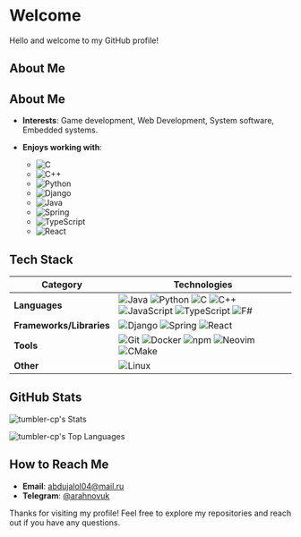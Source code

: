 # Welcome

Hello and welcome to my GitHub profile!

## About Me

## About Me

- **Interests**: Game development, Web Development, System software, Embedded systems.
- **Enjoys working with**:

  - ![C](https://img.shields.io/badge/C-A8B9CC?style=for-the-badge&logo=c&logoColor=white)
  - ![C++](https://img.shields.io/badge/C++-00599C?style=for-the-badge&logo=cplusplus&logoColor=white)
  - ![Python](https://img.shields.io/badge/Python-3776AB?style=for-the-badge&logo=python&logoColor=white)
  - ![Django](https://img.shields.io/badge/Django-092E20?style=for-the-badge&logo=django&logoColor=white)
  - ![Java](https://img.shields.io/badge/Java-007396?style=for-the-badge&logo=java&logoColor=white)
  - ![Spring](https://img.shields.io/badge/Spring-6DB33F?style=for-the-badge&logo=spring&logoColor=white)
  - ![TypeScript](https://img.shields.io/badge/TypeScript-3178C6?style=for-the-badge&logo=typescript&logoColor=white)
  - ![React](https://img.shields.io/badge/React-20232A?style=for-the-badge&logo=react&logoColor=61DAFB)

## Tech Stack

| **Category**             | **Technologies**                                                                                                                                                                                                                                                                                                                                                                                                                                                                                                                                                                                                                                                                                                                    |
| ------------------------ | ----------------------------------------------------------------------------------------------------------------------------------------------------------------------------------------------------------------------------------------------------------------------------------------------------------------------------------------------------------------------------------------------------------------------------------------------------------------------------------------------------------------------------------------------------------------------------------------------------------------------------------------------------------------------------------------------------------------------------------- |
| **Languages**            | ![Java](https://img.shields.io/badge/Java-007396?style=for-the-badge&logo=java&logoColor=white) ![Python](https://img.shields.io/badge/Python-3776AB?style=for-the-badge&logo=python&logoColor=white) ![C](https://img.shields.io/badge/C-A8B9CC?style=for-the-badge&logo=c&logoColor=white) ![C++](https://img.shields.io/badge/C++-00599C?style=for-the-badge&logo=cplusplus&logoColor=white) ![JavaScript](https://img.shields.io/badge/JavaScript-F7DF1E?style=for-the-badge&logo=javascript&logoColor=black) ![TypeScript](https://img.shields.io/badge/TypeScript-3178C6?style=for-the-badge&logo=typescript&logoColor=white) ![F#](https://img.shields.io/badge/F%23-378BBA?style=for-the-badge&logo=fsharp&logoColor=white) |
| **Frameworks/Libraries** | ![Django](https://img.shields.io/badge/Django-092E20?style=for-the-badge&logo=django&logoColor=white) ![Spring](https://img.shields.io/badge/Spring-6DB33F?style=for-the-badge&logo=spring&logoColor=white) ![React](https://img.shields.io/badge/React-20232A?style=for-the-badge&logo=react&logoColor=61DAFB)                                                                                                                                                                                                                                                                                                                                                                                                                     |
| **Tools**                | ![Git](https://img.shields.io/badge/Git-F05032?style=for-the-badge&logo=git&logoColor=white) ![Docker](https://img.shields.io/badge/Docker-2496ED?style=for-the-badge&logo=docker&logoColor=white) ![npm](https://img.shields.io/badge/npm-CB3837?style=for-the-badge&logo=npm&logoColor=white) ![Neovim](https://img.shields.io/badge/Neovim-57A143?style=for-the-badge&logo=neovim&logoColor=white) ![CMake](https://img.shields.io/badge/CMake-064F8C?style=for-the-badge&logo=cmake&logoColor=white)                                                                                                                                                                                                                            |
| **Other**                | ![Linux](https://img.shields.io/badge/Linux-FCC624?style=for-the-badge&logo=linux&logoColor=black)                                                                                                                                                                                                                                                                                                                                                                                                                                                                                                                                                                                                                                  |

## GitHub Stats

![tumbler-cp's Stats](https://github-readme-stats.vercel.app/api?username=tumbler-cp&theme=tokyonight&show_icons=true&hide_border=false&count_private=true)

![tumbler-cp's Top Languages](https://github-readme-stats.vercel.app/api/top-langs/?username=tumbler-cp&theme=tokyonight&show_icons=true&hide_border=false&layout=compact)

## How to Reach Me

- **Email**: [abdujalol04@mail.ru](mailto:abdujalol04@mail.ru)
- **Telegram**: [@arahnovuk](https://t.me/arahnovuk)

Thanks for visiting my profile! Feel free to explore my repositories and reach out if you have any questions.
